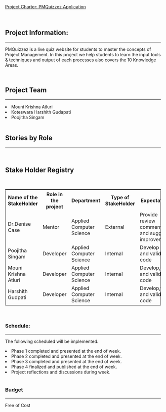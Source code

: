 <!DOCTYPE html>
<html lang="en">
<head>
  <meta charset="utf-8">
  <link rel="stylesheet" href="https://stackpath.bootstrapcdn.com/bootstrap/4.3.1/css/bootstrap.min.css">
  <link rel="stylesheet" href="https://stackpath.bootstrapcdn.com/bootstrap/4.3.1/js/bootstrap.min.js">
  <link rel="stylesheet" href="https://stackpath.bootstrapcdn.com/bootstrap/4.3.1/js/bootstrap.bundle.min.js">
</head>
<body>
<div class="container">
<nav class="navbar navbar-expand-lg navbar-light fixed-top py-3" id="mainNav">
        <a class="navbar-brand js-scroll-trigger" href="#">           
            Project Charter: PMQuizzez Application
        </a>
</nav>
</div>
<br />
<br />
<div class="container">
<h2>Project Information:</h2><hr />
<p>PMQuizzez is a live quiz website for students to master the concepts of Project Management. In this project we help students to learn the input tools & techniques and output of each processes also covers the 10 Knowledge Areas.</p>
<br>
<h2>Project Team</h2><hr />
 <li>Mouni Krishna Atluri</li>
 <li>Koteswara Harshith Gudapati</li>
 <li>Poojitha Singam</li>
 
<br>
<h2>Stories by Role</h2><hr />
<p>
</p>
<br>
<h2>Stake Holder Registry</h2>
<br>
<table style="width:100%;border: 1px solid black;">
  <tr>
    <th>Name of the StakeHolder</th>
    <th>Role in the project</th> 
    <th>Department</th>
	<th>Type of StakeHolder</th>
	<th>Expectations</th>
	<th>Contact Info</th>
  </tr>
  <tr>
  <td>Dr.Denise Case</td>
    <td>Mentor</td> 
    <td>
	Applied Computer Science</td>
	 <td>External</td> 
	 <td>Provide review comments and suggest improvements</td>
	  <td>Northwest Missouri State University</td> 
  </tr>
  <tr>
    <td>Poojitha Singam</td>
    <td>Developer</td> 
    <td>
	Applied Computer Science</td>	 
	 <td>Internal</td> 
	 <td>Develop ,test and validate code</td>
	  <td>poojithasingam@gmail.com</td> 
  </tr>
  <tr>
    <td>Mouni Krishna Atluri</td>
    <td>Developer</td> 
    <td>
	Applied Computer Science</td>
	 <td>Internal</td> 
	 <td>Develop,test and validate code</td>
	  <td>mounikrishnaa@gmail.com</td> 
  </tr>
  <tr>
    <td>Harshith Gudpati</td>
    <td>Developer</td> 
    <td>
	Applied Computer Science</td>
	 <td>Internal</td> 
	 <td>Develop,test and validate code</td>
	  <td>S534886@nwmissouri.edu</td> 
  </tr>

</table>
<br>
 <h3>Schedule:</h3>
 <hr />
 <p>The following scheduled will be implemented.</p>
<li>Phase 1 completed and presented at the end of week.</li>
<li>Phase 2 completed and presented at the end of week.</li>
<li>Phase 3 completed and presented at the end of week.</li>
<li>Phase 4 finalized and published at the end of week.</li>
<li>Project reflections and discussions during week.</li>
<br>
<h3>Budget</h3><hr />
<p>Free of Cost</p>
</div>
</body>
</html>
